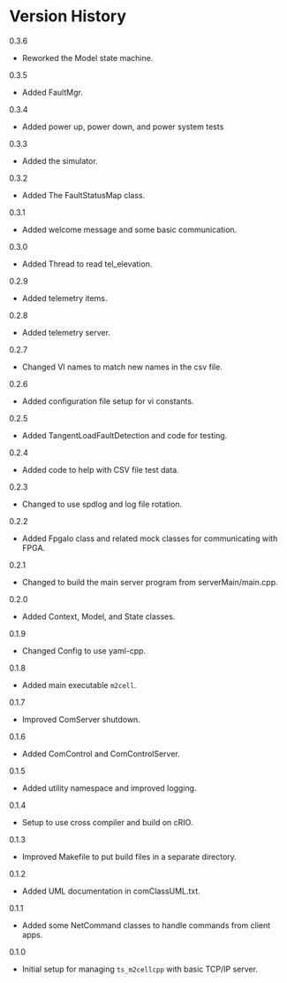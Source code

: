 # Version History

0.3.6

 - Reworked the Model state machine. 

0.3.5

 - Added FaultMgr.

0.3.4

 - Added power up, power down, and power system tests

0.3.3
 
  - Added the simulator.

0.3.2

 - Added The FaultStatusMap class.

0.3.1

 - Added welcome message and some basic communication. 

0.3.0

 - Added Thread to read tel_elevation.

0.2.9

 - Added telemetry items.

0.2.8

 - Added telemetry server.

0.2.7

- Changed VI names to match new names in the csv file.

0.2.6

- Added configuration file setup for vi constants.

0.2.5

- Added TangentLoadFaultDetection and code for testing.

0.2.4

- Added code to help with CSV file test data.

0.2.3

- Changed to use spdlog and log file rotation.

0.2.2

- Added FpgaIo class and related mock classes for communicating with FPGA.

0.2.1

- Changed to build the main server program from serverMain/main.cpp.

0.2.0

- Added Context, Model, and State classes.

0.1.9

- Changed Config to use yaml-cpp.

0.1.8

- Added main executable `m2cell`.

0.1.7

- Improved ComServer shutdown.

0.1.6

- Added ComControl and ComControlServer.

0.1.5

- Added utility namespace and improved logging.

0.1.4

- Setup to use cross compiler and build on cRIO.

0.1.3

- Improved Makefile to put build files in a separate directory.

0.1.2

- Added UML documentation in comClassUML.txt.

0.1.1

- Added some NetCommand classes to handle commands from client apps.

0.1.0

- Initial setup for managing `ts_m2cellcpp` with basic TCP/IP server.

